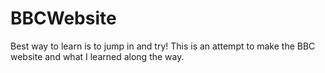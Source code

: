 # BBCWebsite
Best way to learn is to jump in and try! This is an attempt to make the BBC website and what I learned along the way.
